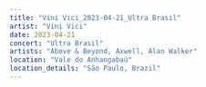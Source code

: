 ```yaml
---
title: "Vini Vici_2023-04-21_Ultra Brasil"
artist: "Vini Vici"
date: 2023-04-21
concert: "Ultra Brasil"
artists: "Above & Beyond, Axwell, Alan Walker"
location: "Vale do Anhangabaú"
location_details: "São Paulo, Brazil"
---
```

